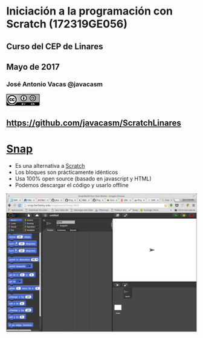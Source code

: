 # Iniciación a la programación con Scratch (172319GE056)

## Curso del CEP de Linares

## Mayo de 2017

### José Antonio Vacas @javacasm

[![CCbySA](imagenes/CCbySQ_88x31.png)](./imagenes/Licencia_CC.png)

## https://github.com/javacasm/ScratchLinares


# [Snap](http://snap.berkeley.edu/)

* Es una alternativa a [Scratch](./Scratch.md)
* Los bloques son prácticamente idénticos
* Usa 100% open source (basado en javascript y HTML)
* Podemos descargar el código y usarlo offline


![snap](./imagenes/snap.png)
